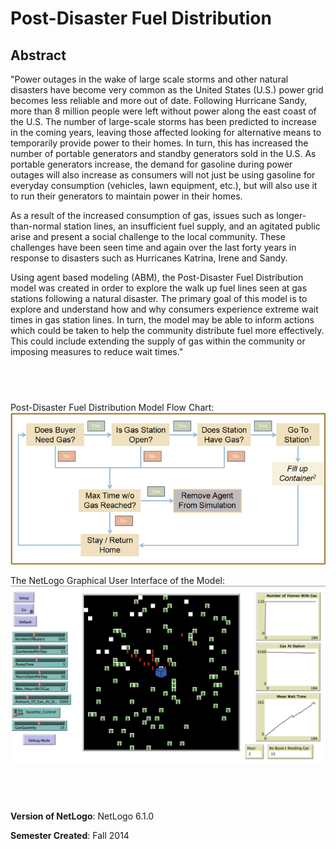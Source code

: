 # Post-Disaster Fuel Distribution


##  Abstract
"Power outages in the wake of large scale storms and other natural disasters have become very common as the United States (U.S.) power grid becomes less reliable and more out of date. Following Hurricane Sandy, more than 8 million people were left without power along the east coast of the U.S. The number of large-scale storms has been predicted to increase in the coming years, leaving those affected looking for alternative means to temporarily provide power to their homes. In turn, this has increased the number of portable generators and standby generators sold in the U.S. As portable generators increase, the demand for gasoline during power outages will also increase as consumers will not just be using gasoline for everyday consumption (vehicles, lawn equipment, etc.), but will also use it to run their generators to maintain power in their homes. 

As a result of the increased consumption of gas, issues such as longer-than-normal station lines, an insufficient fuel supply, and an agitated public arise and present a social challenge to the local community. These challenges have been seen time and again over the last forty years in response to disasters such as Hurricanes Katrina, Irene and Sandy.  

Using agent based modeling (ABM), the Post-Disaster Fuel Distribution model was created in order to explore the walk up fuel lines seen at gas stations following a natural disaster.  The primary goal of this model is to explore and understand how and why consumers experience extreme wait times in gas station lines.  In turn, the model may be able to inform actions which could be taken to help the community distribute fuel more effectively.  This could include extending the supply of gas within the community or imposing measures to reduce wait times."  


## &nbsp;
Post-Disaster Fuel Distribution Model Flow Chart:
![The NetLogo Graphical User Interface](FlowChart.png)

The NetLogo Graphical User Interface of the Model: 
![The NetLogo Graphical User Interface](GUI.png)

## &nbsp;

**Version of NetLogo**: NetLogo 6.1.0

**Semester Created**: Fall 2014

